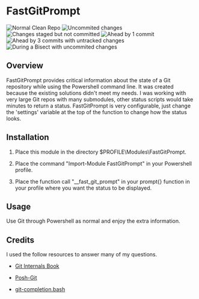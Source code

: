 # FastGitPrompt #

![Normal Clean Repo](https://github.com/jack-scholting/fastgitprompt/tree/screenshots/screenshots/normal.PNG)
![Uncommited changes](https://github.com/jack-scholting/fastgitprompt/tree/screenshots/screenshots/indexed.PNG)
![Changes staged but not committed](https://github.com/jack-scholting/fastgitprompt/tree/screenshots/screenshots/indexed.PNG)
![Ahead by 1 commit](https://github.com/jack-scholting/fastgitprompt/tree/screenshots/screenshots/ahead.PNG)
![Ahead by 3 commits with untracked changes](https://github.com/jack-scholting/fastgitprompt/tree/screenshots/screenshots/ahead3.PNG)
![During a Bisect with uncommited changes](https://github.com/jack-scholting/fastgitprompt/tree/screenshots/screenshots/bisecting.PNG)

## Overview ##

FastGitPrompt provides critical information about the state of a Git repository while using the Powershell command line. It was created because the existing solutions didn't meet my needs. I was working with very large Git repos with many submodules, other status scripts would take minutes to return a status. FastGitPrompt is very configurable, just change the 'settings' variable at the top of the function to change how the status looks.

## Installation ##

1. Place this module in the directory $PROFILE\Modules\FastGitPrompt.

2. Place the command "Import-Module FastGitPrompt" in your Powershell profile.

3. Place the function call "__fast_git_prompt" in your prompt{} function in your profile where you want the status to be displayed.

## Usage ##

Use Git through Powershell as normal and enjoy the extra information.

## Credits ##

I used the follow resources to answer many of my questions.

* [Git Internals Book](http://git-scm.com/book/en/Git-Internals)

* [Posh-Git](https://github.com/dahlbyk/posh-git)

* [git-completion.bash](https://github.com/git/git/blob/master/contrib/completion/git-completion.bash)
